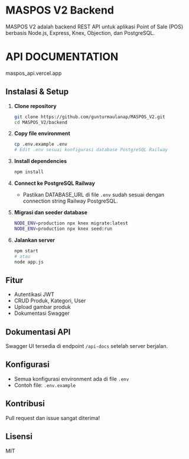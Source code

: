 # MASPOS V2 Backend

MASPOS V2 adalah backend REST API untuk aplikasi Point of Sale (POS) berbasis Node.js, Express, Knex, Objection, dan PostgreSQL.

# API DOCUMENTATION

maspos_api.vercel.app

## Instalasi & Setup

1. **Clone repository**
   ```sh
   git clone https://github.com/gunturmaulanap/MASPOS_V2.git
   cd MASPOS_V2/backend
   ```

2. **Copy file environment**
   ```sh
   cp .env.example .env
   # Edit .env sesuai konfigurasi database PostgreSQL Railway
   ```

3. **Install dependencies**
   ```sh
   npm install
   ```

4. **Connect ke PostgreSQL Railway**
   - Pastikan DATABASE_URL di file `.env` sudah sesuai dengan connection string Railway PostgreSQL.

5. **Migrasi dan seeder database**
   ```sh
   NODE_ENV=production npx knex migrate:latest
   NODE_ENV=production npx knex seed:run
   ```

6. **Jalankan server**
   ```sh
   npm start
   # atau
   node app.js
   ```

## Fitur
- Autentikasi JWT
- CRUD Produk, Kategori, User
- Upload gambar produk
- Dokumentasi Swagger

## Dokumentasi API
Swagger UI tersedia di endpoint `/api-docs` setelah server berjalan.

## Konfigurasi
- Semua konfigurasi environment ada di file `.env`
- Contoh file: `.env.example`

## Kontribusi
Pull request dan issue sangat diterima!

## Lisensi
MIT
